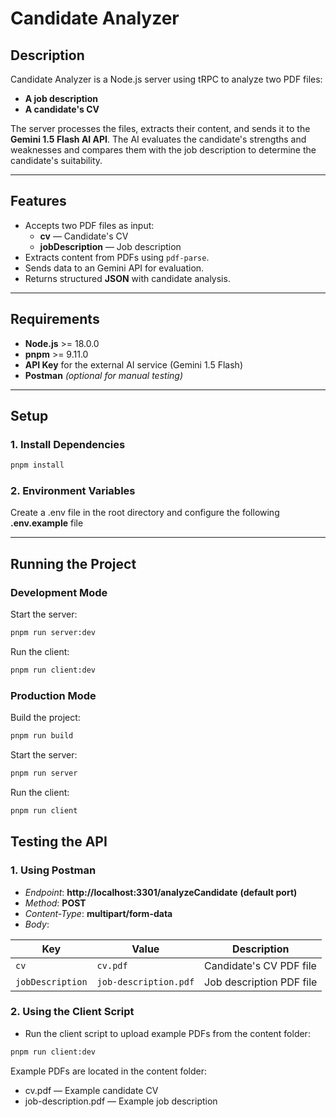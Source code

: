 # Candidate Analyzer

## Description

Candidate Analyzer is a Node.js server using tRPC to analyze two PDF files:

- **A job description**
- **A candidate's CV**

The server processes the files, extracts their content, and sends it to the **Gemini 1.5 Flash AI API**. The AI evaluates the candidate's strengths and weaknesses and compares them with the job description to determine the candidate's suitability.

---

## Features

- Accepts two PDF files as input:
  - **cv** — Candidate's CV
  - **jobDescription** — Job description
- Extracts content from PDFs using `pdf-parse`.
- Sends data to an Gemini API for evaluation.
- Returns structured **JSON** with candidate analysis.

---

## Requirements

- **Node.js** >= 18.0.0
- **pnpm** >= 9.11.0
- **API Key** for the external AI service (Gemini 1.5 Flash)
- **Postman** _(optional for manual testing)_

---

## Setup

### 1. Install Dependencies

```bash
pnpm install
```

### 2. Environment Variables

Create a .env file in the root directory and configure the following **.env.example** file

---

## Running the Project

### Development Mode

Start the server:

```bash
pnpm run server:dev
```

Run the client:

```bash
pnpm run client:dev
```

### Production Mode

Build the project:

```bash
pnpm run build
```

Start the server:

```bash
pnpm run server
```

Run the client:

```bash
pnpm run client
```

## Testing the API

### 1. Using Postman

- _Endpoint_: **http://localhost:3301/analyzeCandidate** **(default port)**
- _Method_: **POST**
- _Content-Type_: **multipart/form-data**
- _Body_:

| Key              | Value                 | Description              |
| ---------------- | --------------------- | ------------------------ |
| `cv`             | `cv.pdf`              | Candidate's CV PDF file  |
| `jobDescription` | `job-description.pdf` | Job description PDF file |

### 2. Using the Client Script

- Run the client script to upload example PDFs from the content folder:

```bash
pnpm run client:dev
```

Example PDFs are located in the content folder:

- cv.pdf — Example candidate CV
- job-description.pdf — Example job description
